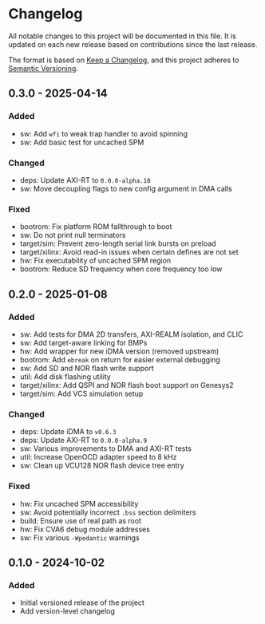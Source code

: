 # Changelog

All notable changes to this project will be documented in this file.
It is updated on each new release based on contributions since the last release.

The format is based on [Keep a Changelog](https://keepachangelog.com/en/1.1.0/),
and this project adheres to [Semantic Versioning](https://semver.org/spec/v2.0.0.html).


## 0.3.0 - 2025-04-14

### Added

- sw: Add `wfi` to weak trap handler to avoid spinning
- sw: Add basic test for uncached SPM

### Changed

- deps: Update AXI-RT to `0.0.0-alpha.10`
- sw: Move decoupling flags to new config argument in DMA calls

### Fixed

- bootrom: Fix platform ROM fallthrough to boot
- sw: Do not print null terminators
- target/sim: Prevent zero-length serial link bursts on preload
- target/xilinx: Avoid read-in issues when certain defines are not set
- hw: Fix executability of uncached SPM region
- bootrom: Reduce SD frequency when core frequency too low


## 0.2.0 - 2025-01-08

### Added

- sw: Add tests for DMA 2D transfers, AXI-REALM isolation, and CLIC
- sw: Add target-aware linking for BMPs
- hw: Add wrapper for new iDMA version (removed upstream)
- bootrom: Add `ebreak` on return for easier external debugging
- sw: Add SD and NOR flash write support
- util: Add disk flashing utility
- target/xilinx: Add QSPI and NOR flash boot support on Genesys2
- target/sim: Add VCS simulation setup

### Changed

- deps: Update iDMA to `v0.6.3`
- deps: Update AXI-RT to `0.0.0-alpha.9`
- sw: Various improvements to DMA and AXI-RT tests
- util: Increase OpenOCD adapter speed to 8 kHz
- sw: Clean up VCU128 NOR flash device tree entry

### Fixed

- hw: Fix uncached SPM accessibility
- sw: Avoid potentially incorrect `.bss` section delimiters
- build: Ensure use of real path as root
- hw: Fix CVA6 debug module addresses
- sw: Fix various `-Wpedantic` warnings


## 0.1.0 - 2024-10-02

### Added

- Initial versioned release of the project
- Add version-level changelog
